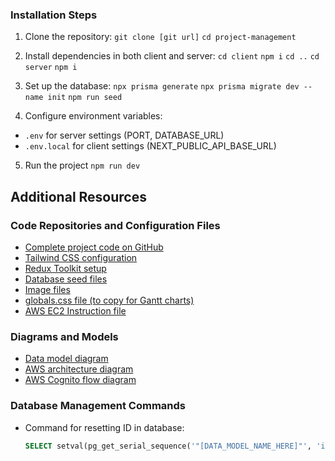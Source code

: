 
### Installation Steps

1. Clone the repository:
   `git clone [git url]`
   `cd project-management`

2. Install dependencies in both client and server:
   `cd client`
   `npm i`
   `cd ..`
   `cd server`
   `npm i`

3. Set up the database:
   `npx prisma generate`
   `npx prisma migrate dev --name init`
   `npm run seed`

4. Configure environment variables:

- `.env` for server settings (PORT, DATABASE_URL)
- `.env.local` for client settings (NEXT_PUBLIC_API_BASE_URL)

5. Run the project
   `npm run dev`

## Additional Resources

### Code Repositories and Configuration Files

- [Complete project code on GitHub](https://github.com/ed-roh/project-management)
- [Tailwind CSS configuration](https://github.com/ed-roh/project-management/blob/master/client/tailwind.config.ts)
- [Redux Toolkit setup](https://github.com/ed-roh/project-management/blob/master/client/src/app/redux.tsx)
- [Database seed files](https://github.com/ed-roh/project-management/tree/master/server/prisma/seedData)
- [Image files](https://github.com/ed-roh/project-management/tree/master/client/public)
- [globals.css file (to copy for Gantt charts)](https://github.com/ed-roh/project-management/blob/master/client/src/app/globals.css)
- [AWS EC2 Instruction file](https://github.com/ed-roh/project-management/blob/master/server/aws-ec2-instructions.md)

### Diagrams and Models

- [Data model diagram](https://lucid.app/lucidchart/877dec2c-db89-4f7b-9ce0-80ce88b6ee37/edit)
- [AWS architecture diagram](https://lucid.app/lucidchart/62c20695-d936-4ee7-9a53-ceef7aef8127/edit)
- [AWS Cognito flow diagram](https://lucid.app/lucidchart/9e17e28e-6fe5-41df-b04b-b378fa21eb8f/edit)

### Database Management Commands

- Command for resetting ID in database:
  ```sql
  SELECT setval(pg_get_serial_sequence('"[DATA_MODEL_NAME_HERE]"', 'id'), coalesce(max(id)+1, 1), false) FROM "[DATA_MODEL_NAME_HERE]";
  ```
